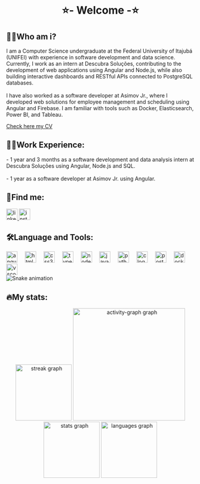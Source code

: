 <h1 align="center">⭐- Welcome -⭐</h1>

<h2 align="left">🙋‍♂️Who am i?</h2>
<p align="left">I am a Computer Science undergraduate at the Federal University of Itajubá (UNIFEI) with experience in software development and data science. Currently, I work as an intern at Descubra Soluções, contributing to the development of web applications using Angular and Node.js, while also building interactive dashboards and RESTful APIs connected to PostgreSQL databases.<br><br>I have also worked as a software developer at Asimov Jr., where I developed web solutions for employee management and scheduling using Angular and Firebase. I am familiar with tools such as Docker, Elasticsearch, Power BI, and Tableau.</p>

<p align="left"><a href="https://drive.google.com/file/d/1dCVE1wX-o0jImfCm7h4MRYUF8-AStmwy/view?usp=sharing">Check here my CV</a></p>


<h2 align="left">👨‍💻Work Experience:</h2>
<p align="left">- 1 year and 3 months as a software development and data analysis intern at Descubra Soluções using Angular, Node.js and SQL.<br><br> - 1 year as a software developer at Asimov Jr. using Angular.</p>



<h2 align="left">🔎Find me:</h2>
<div align="left">
  <a href="https://www.linkedin.com/in/gabrielcfornitano/" target="_blank">
    <img src="https://img.shields.io/static/v1?message=LinkedIn&logo=linkedin&label=&color=0077B5&logoColor=white&labelColor=&style=for-the-badge" height="30" alt="linkedin logo"  />
  </a>
  <a href="https://www.instagram.com/gabriel_ciri/" target="_blank">
    <img src="https://img.shields.io/static/v1?message=Instagram&logo=instagram&label=&color=E4405F&logoColor=white&labelColor=&style=for-the-badge" height="30" alt="instagram logo"  />
  </a>
</div>

###

<h2 align="left">🛠️Language and Tools:</h2>
<div align="left">
  <img src="https://img.shields.io/badge/Angular-DD0031?logo=angular&logoColor=white&style=for-the-badge" height="30" alt="angularjs logo"  />
  <img width="12" />
  <img src="https://img.shields.io/badge/HTML5-E34F26?logo=html5&logoColor=white&style=for-the-badge" height="30" alt="html5 logo"  />
  <img width="12" />
  <img src="https://img.shields.io/badge/CSS3-1572B6?logo=css3&logoColor=white&style=for-the-badge" height="30" alt="css3 logo"  />
  <img width="12" />
  <img src="https://img.shields.io/badge/TypeScript-3178C6?logo=typescript&logoColor=white&style=for-the-badge" height="30" alt="typescript logo"  />
  <img width="12" />
  <img src="https://img.shields.io/badge/Node.js-339933?logo=nodedotjs&logoColor=white&style=for-the-badge" height="30" alt="nodejs logo"  />
  <img width="12" />
  <img src="https://img.shields.io/badge/JavaScript-F7DF1E?logo=javascript&logoColor=black&style=for-the-badge" height="30" alt="javascript logo"  />
  <img width="12" />
  <img src="https://img.shields.io/badge/Python-3776AB?logo=python&logoColor=white&style=for-the-badge" height="30" alt="python logo"  />
  <img width="12" />
  <img src="https://img.shields.io/badge/C-A8B9CC?logo=c&logoColor=black&style=for-the-badge" height="30" alt="c logo"  />
  <img width="12" />
  <img src="https://img.shields.io/badge/PostgreSQL-4169E1?logo=postgresql&logoColor=white&style=for-the-badge" height="30" alt="postgresql logo"  />
  <img width="12" />
  <img src="https://img.shields.io/badge/Docker-2496ED?logo=docker&logoColor=white&style=for-the-badge" height="30" alt="docker logo"  />
  <img width="12" />
  <img src="https://img.shields.io/badge/Visual Studio Code-007ACC?logo=visualstudiocode&logoColor=white&style=for-the-badge" height="30" alt="vscode logo"  />
</div>



<img src="https://raw.githubusercontent.com/GabrielCiriaco/GabrielCiriaco/output/snake.svg" alt="Snake animation" />



<h2 align="left">🔥My stats:</h2>
<div align="center">
  <img src="https://streak-stats.demolab.com?user=GabrielCiriaco&locale=en&mode=weekly&theme=merko&hide_border=false&border_radius=5&order=3" height="150" alt="streak graph"  />
  <img src="https://github-readme-activity-graph.vercel.app/graph?username=GabrielCiriaco&radius=16&theme=merko&area=true&order=5&custom_title=My%20Contribution&hide_border=true&hide_title=false" height="300" alt="activity-graph graph"  />
  <img src="https://github-readme-stats.vercel.app/api?username=GabrielCiriaco&hide_title=false&hide_rank=false&show_icons=true&include_all_commits=true&count_private=true&disable_animations=false&theme=merko&locale=en&hide_border=true&order=1&custom_title=My%20Stats" height="150" alt="stats graph"  />
  <img src="https://github-readme-stats.vercel.app/api/top-langs?username=GabrielCiriaco&locale=en&hide_title=false&layout=compact&card_width=320&langs_count=5&theme=merko&hide_border=true&order=2" height="150" alt="languages graph"  />
</div>


